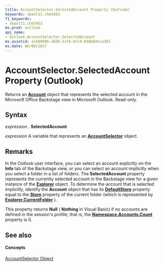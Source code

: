 ```yaml
---
title: AccountSelector.SelectedAccount Property (Outlook)
keywords: vbaol11.chm3453
f1_keywords:
- vbaol11.chm3453
ms.prod: outlook
api_name:
- Outlook.AccountSelector.SelectedAccount
ms.assetid: ecb0990b-16d6-51fb-bfc9-038b8dcca383
ms.date: 06/08/2017
---
```



# AccountSelector.SelectedAccount Property (Outlook)

Returns an **[Account](account-object-outlook.md)** object that represents the selected account in the Microsoft Office Backstage view in Microsoft Outlook. Read-only.


## Syntax

 _expression_ . **SelectedAccount**

 _expression_ A variable that represents an **[AccountSelector](accountselector-object-outlook.md)** object.


## Remarks

In the Outlook user interface, you can select an account explicitly on the **Info** tab of the Backstage view, or you can select an account implicitly when you select a folder in a list of folders. The **SelectedAccount** property represents the currently selected account in the Backstage view for a given instance of the **[Explorer](explorer-object-outlook.md)** object. To determine the account that is selected implicitly, identify the **Account** object that has its **[DefaultStore](namespace-defaultstore-property-outlook.md)** property equal to the **[Store](folder-store-property-outlook.md)** property of the current folder (which is represented by **[Explorer.CurrentFolder](explorer-currentfolder-property-outlook.md)** ).

This property returns **Null** ( **Nothing** in Visual Basic) if no accounts are defined in the session's profile; that is, the **[Namespace.Accounts.Count](accounts-count-property-outlook.md)** property is 0.


## See also


#### Concepts


[AccountSelector Object](accountselector-object-outlook.md)

